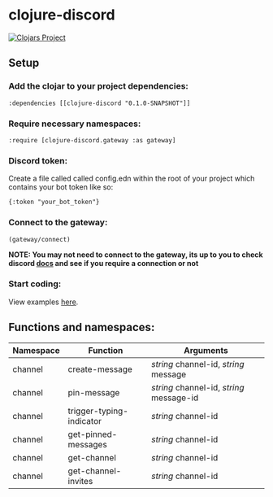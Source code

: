 # clojure-discord

[![Clojars Project](https://img.shields.io/clojars/v/clojure-discord.svg)](https://clojars.org/clojure-discord)

## Setup

### Add the clojar to your project dependencies:

`:dependencies [[clojure-discord "0.1.0-SNAPSHOT"]]`

### Require necessary namespaces:

`:require [clojure-discord.gateway :as gateway]`

### Discord token:

Create a file called called config.edn within the root of your project which contains your bot token like so:

`{:token "your_bot_token"}`

### Connect to the gateway:

`(gateway/connect)`

**NOTE: You may not need to connect to the gateway, its up to you to check discord [docs](https://discordapp.com/developers/docs/intro)  and see if you require a connection or not**

### Start coding:

View examples [here](https://github.com/willcurry/clojure-discord/tree/master/example-bot).

## Functions and namespaces:

Namespace    | Function      | Arguments
------------ | ------------- | ----------------------------------------
channel      | create-message| *string* channel-id, *string* message
channel      | pin-message| *string* channel-id, *string* message-id
channel      | trigger-typing-indicator| *string* channel-id
channel      | get-pinned-messages| *string* channel-id
channel      | get-channel| *string* channel-id
channel      | get-channel-invites| *string* channel-id
